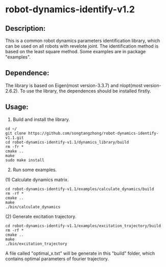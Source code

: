 # robot-dynamics-identify-v1.2

## Description:
This is a common robot dynamics parameters identification library, which can be used on all robots with revelote joint. The identification method is based on the least square method. Some examples are in package "examples".

## Dependence:
The library is based on Eigen(most version-3.3.7) and nlopt(most version-2.6.2). To use the library, the dependences should be installed firstly.

## Usage:
1. Build and install the library.
```
cd ~/
git clone https://github.com/songtangzhong/robot-dynamics-identify-v1.1.git
cd robot-dynamics-identify-v1.1/dynamics_library/build
rm -fr *
cmake ..
make
sudo make install
```

2. Run some examples.

(1) Calculate dynamics matrix.
```
cd robot-dynamics-identify-v1.1/examples/calculate_dynamics/build
rm -rf *
cmake ..
make
./bin/calculate_dynamics
```

(2) Generate excitation trajectory.
```
cd robot-dynamics-identify-v1.1/examples/excitation_trajectory/build
rm -rf *
cmake ..
make
./bin/excitation_trajectory
```
A file called "optimal_x.txt" will be generate in this "build" folder, which contains optimal parameters of fourier trajectory.
